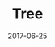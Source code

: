 ---
title: Tree
date: '2017-06-25'
thumb_image: images/mar-2yo/tree.jpg
thumb_image_alt: Tree
image: images/mar-2yo/tree.jpg
image_alt: Tree
template: project
---	